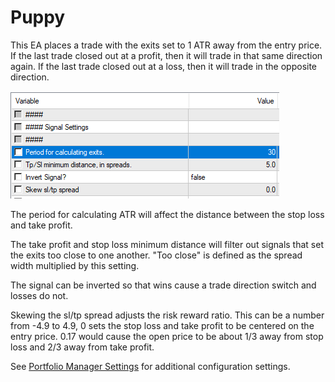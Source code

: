 # Puppy

This EA places a trade with the exits set to 1 ATR away from the entry price. If the last trade closed out at a profit, then it will trade in that same direction again. If the last trade closed out at a loss, then it will trade in the opposite direction. 

![Screenshot of settings](README%20images/Puppy%20Settings.png)

The period for calculating ATR will affect the distance between the stop loss and take profit.

The take profit and stop loss minimum distance will filter out signals that set the exits too close to one another. "Too close" is defined as the spread width multiplied by this setting.

The signal can be inverted so that wins cause a trade direction switch and losses do not.

Skewing the sl/tp spread adjusts the risk reward ratio. This can be a number from -4.9 to 4.9, 0 sets the stop loss and take profit to be centered on the entry price. 0.17 would cause the open price to be about 1/3 away from stop loss and 2/3 away from take profit.

See [Portfolio Manager Settings](../README.md#common-settings-for-portfolio-manager) for additional configuration settings.